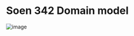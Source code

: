 # Soen 342 Domain model

![image](https://github.com/DarkMed15/soen342-teamproject/blob/main/deliverables/assets/domain_model_diagram.png)
